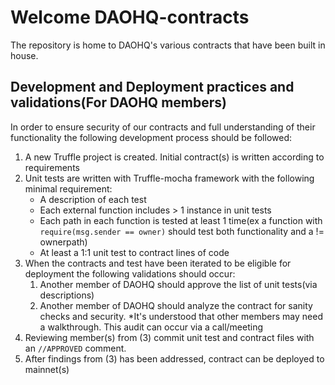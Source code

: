# Welcome DAOHQ-contracts

The repository is home to DAOHQ's various contracts that have been built in house.




## Development and Deployment practices and validations(For DAOHQ members)
In order to ensure security of our contracts and full understanding of their functionality the following development process should be followed:

1. A new Truffle project is created. Initial contract(s) is written according to requirements
2. Unit tests are written with Truffle-mocha framework with the following minimal requirement:
   - A description of each test
   - Each external function includes > 1 instance in unit tests
   - Each path in each function is tested at least 1 time(ex a function with `require(msg.sender == owner)` should test both functionality and a != ownerpath)
   - At least a 1:1 unit test to contract lines of code
3. When the contracts and test have been iterated to be eligible for deployment the following validations should occur:
   1. Another member of DAOHQ should approve the list of unit tests(via descriptions)
   2. Another member of DAOHQ should analyze the contract for sanity checks and security. *It's understood that other members may need a walkthrough. This audit can      occur via a call/meeting
5. Reviewing member(s) from (3) commit unit test and contract files with an `//APPROVED` comment. 
4. After findings from (3) has been addressed, contract can be deployed to mainnet(s)

